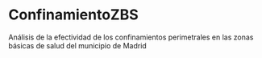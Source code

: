 # ConfinamientoZBS
Análisis de la efectividad de los confinamientos perimetrales en las zonas básicas de salud del municipio de Madrid
